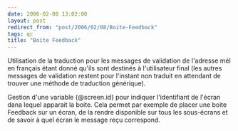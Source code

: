 ```yaml
---
date: 2006-02-08 13:02:00
layout: post
redirect_from: "post/2006/02/08/Boite-Feedback"
tags: qc
title: "Boite Feedback"
---
```


Utilisation de la traduction pour les messages de validation de l'adresse
mél en français étant donné qu'ils sont destinés à l'utilisateur final (les
autres messages de validation restent pour l'instant non traduit en attendant
de trouver une méthode de traduction générique).

Gestion d'une variable {@screen.id} pour indiquer l'identifiant de l'écran
dana lequel apparait la boite. Cela permet par exemple de placer une boite
Feedback sur un écran, de la rendre disponible sur tous les sous-écrans et de
savoir à quel écran le message reçu correspond.

